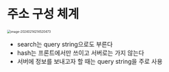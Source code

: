 # 주소 구성 체계



<img src="C:\Users\Admin\AppData\Roaming\Typora\typora-user-images\image-20240214214520473.png" alt="image-20240214214520473" style="zoom:50%;" />

- search는 query string으로도 부른다
- hash는 프론트에서만 쓰이고 서버로는 가지 않는다
- 서버에 정보를 보내고자 할 때는 query string을 주로 사용 